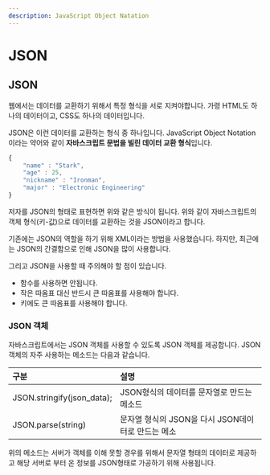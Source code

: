 ```yaml
---
description: JavaScript Object Natation
---
```


# JSON

## JSON

 웹에서는 데이터를 교환하기 위해서 특정 형식을 서로 지켜야합니다. 가령 HTML도 하나의 데이터이고, CSS도 하나의 데이터입니다. 

  JSON은 이런 데이터를 교환하는 형식 중 하나입니다. JavaScript Object Notation이라는 약어와 같이 **자바스크립트 문법을 빌린 데이터 교환 형식**입니다.

```javascript
{
    "name" : "Stark",
    "age" : 25,
    "nickname" : "Ironman",
    "major" : "Electronic Engineering"
}
```

 저자를 JSON의 형태로 표현하면 위와 같은 방식이 됩니다. 위와 같이 자바스크립트의 객체 형식\(키-값\)으로 데이터를 교환하는 것을 JSON이라고 합니다.

 기존에는 JSON의 역할을 하기 위해 XML이라는 방법을 사용했습니다. 하지만, 최근에는 JSON의 간결함으로 인해 JSON을 많이 사용합니다.

 그리고 JSON을 사용할 때 주의해야 할 점이 있습니다.

* 함수를 사용하면 안됩니다.
* 작은 따옴표 대신 반드시 큰 따옴표를 사용해야 합니다.
* 키에도 큰 따옴표를 사용해야 합니다.

### JSON 객체 

 자바스크립트에서는 JSON 객체를 사용할 수 있도록 JSON 객체를 제공합니다. JSON 객체의 자주 사용하는 메소드는 다음과 같습니다.

| 구분  | 설명 |
| :--- | :--- |
| JSON.stringify\(json\_data\); | JSON형식의 데이터를 문자열로 만드는 메소드 |
| JSON.parse\(string\) | 문자열 형식의 JSON을 다시 JSON데이터로 만드는 메소 |

 위의 메소드는 서버가 객체를 이해 못할 경우를 위해서 문자열 형태의 데이터로 제공하고 해당 서버로 부터 온 정보를 JSON형태로 가공하기 위해 사용됩니다. 


